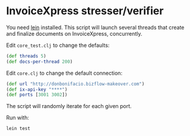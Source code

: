 # InvoiceXpress stresser/verifier

You need [lein](http://leiningen.org/) installed. This script will launch
several threads that create and finalize documents on InvoiceXpress,
concurrently.

Edit `core_test.clj` to change the defaults:

```clojure
(def threads 5)
(def docs-per-thread 200)
```

Edit `core.clj` to change the default connection:

```clojure
(def url "http://donbonifacio.bizflow-makeover.com")
(def ix-api-key "****")
(def ports [3001 3002])
```

The script will randomly iterate for each given port.

Run with:

```
lein test
```
